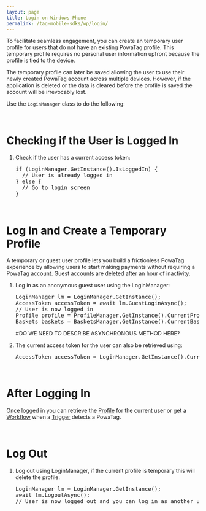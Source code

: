 ```yaml
---
layout: page
title: Login on Windows Phone
permalink: /tag-mobile-sdks/wp/login/
---
```


To facilitate seamless engagement, you can create an temporary user profile for users that do not have an existing PowaTag profile. This temporary profile requires no personal user information upfront because the profile is tied to the device. 

The temporary profile can later be saved allowing the user to use their newly created PowaTag account across multiple devices. However, if the application is deleted or the data is cleared before the profile is saved the account will be irrevocably lost.

Use the <code>LoginManager</code> class to do the following:

<br />

# Checking if the User is Logged In

1. Check if the user has a current access token:

    <pre>if (LoginManager.GetInstance().IsLoggedIn) {
     // User is already logged in
   } else {
     // Go to login screen
   }</pre>

<br />

# Log In and Create a Temporary Profile

A temporary or guest user profile lets you build a frictionless PowaTag experience by allowing users to start making payments without requiring a PowaTag account. Guest accounts are deleted after an hour of inactivity.

1. Log in as an anonymous guest user using the LoginManager:

    <pre>LoginManager lm = LoginManager.GetInstance();
   AccessToken accessToken = await lm.GuestLoginAsync();
   // User is now logged in
   Profile profile = ProfileManager.GetInstance().CurrentProfile;
   Baskets baskets = BasketsManager.GetInstance().CurrentBaskets;</pre>

   #DO WE NEED TO DESCRIBE ASYNCHRONOUS METHOD HERE?
   
2. The current access token for the user can also be retrieved using:

    <pre>AccessToken accessToken = LoginManager.GetInstance().CurrentAccessToken();</pre>

<br />

# After Logging In

Once logged in you can retrieve the [Profile]({{site.baseurl}}/tag-mobile-sdks/wp/profile/) for the current user or get a [Workflow]({{site.baseurl}}/tag-mobile-sdks/wp/workflows/) when a [Trigger]({{site.baseurl}}/tag-mobile-sdks/wp/triggers/) detects a PowaTag.

<br />

# Log Out

1. Log out using LoginManager, if the current profile is temporary this will delete the profile:

    <pre>LoginManager lm = LoginManager.GetInstance();
   await lm.LogoutAsync();
   // User is now logged out and you can log in as another user</pre>

   
   
   
   
   
   
   
   
   
   
   
   
   
   
   
   
   
   
   
   